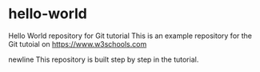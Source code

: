 # hello-world
Hello World repository for Git tutorial
This is an example repository for the Git tutoial on https://www.w3schools.com



newline
This repository is built step by step in the tutorial. 